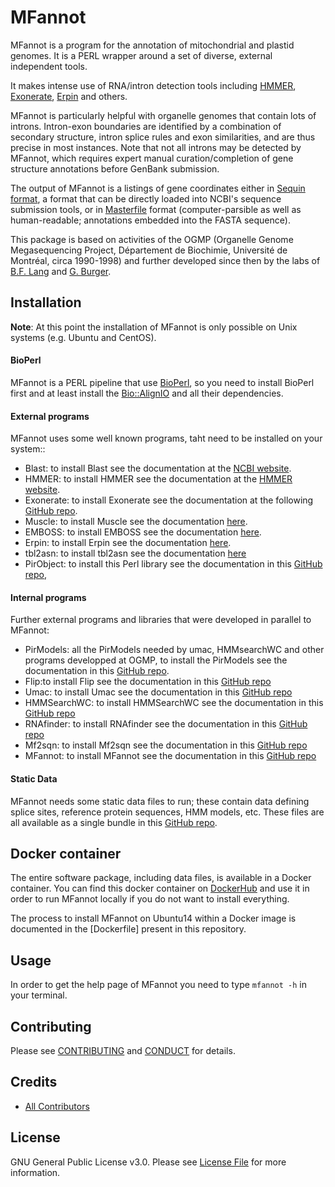 # MFannot


MFannot is a program for the annotation of mitochondrial and plastid genomes. 
It is a PERL wrapper around a set of diverse, external independent tools.

It makes intense use of RNA/intron detection tools including [HMMER](http://hmmer.org/), [Exonerate](https://github.com/nathanweeks/exonerate), [Erpin](https://bioinformatics.ca/links_directory/tool/9822/erpin) and others.

MFannot is particularly helpful with organelle genomes that contain lots of introns. Intron-exon boundaries are identified by a combination of secondary structure, intron splice rules and exon similarities, and are thus precise in most instances.
Note that not all introns may be detected by MFannot, which requires expert manual curation/completion of gene structure annotations before GenBank submission.

The output of MFannot is a listings of gene coordinates either in [Sequin format](https://www.ncbi.nlm.nih.gov/Sequin/), a format that can be directly loaded into NCBI's sequence submission tools, or in [Masterfile](http://megasun.bch.umontreal.ca/ogmp/masterfile/intro.html) format (computer-parsible as well as human-readable; annotations embedded into the FASTA sequence).

This package is based on activities of the OGMP (Organelle Genome Megasequencing Project, Département de Biochimie, Université de Montréal, circa 1990-1998) and further developed since then by the labs of [B.F. Lang](https://biochimie.umontreal.ca/en/department/professors/franz-bernd-lang/) and [G. Burger](https://biochimie.umontreal.ca/en/department/professors/gertraud-burger/).

## Installation

**Note**: At this point the installation of MFannot is only possible on Unix systems (e.g. Ubuntu and CentOS).

#### BioPerl

MFannot is a PERL pipeline that use [BioPerl](http://bioperl.org/), so you need to install BioPerl first and at least install the [Bio::AlignIO](http://search.cpan.org/dist/BioPerl/Bio/AlignIO.pm) and all their dependencies.

#### External programs

MFannot uses some well known programs, taht need to be installed on your system::

- Blast: to install Blast see the documentation at the [NCBI website](http://www.ncbi.nlm.nih.gov/guide/howto/run-blast-local/).
- HMMER: to install HMMER see the documentation at the [HMMER website](http://hmmer.org/download.html).
- Exonerate: to install Exonerate see the documentation at the following [GitHub repo](https://github.com/nathanweeks/exonerate).
- Muscle: to install Muscle see the documentation [here](http://www.drive5.com/muscle/).
- EMBOSS: to install EMBOSS see the documentation [here](http://emboss.sourceforge.net/download/#Stable/).
- Erpin: to install Erpin see the documentation [here](http://rna.igmors.u-psud.fr/Software/erpin.php).
- tbl2asn: to install tbl2asn see the documentation [here](https://www.ncbi.nlm.nih.gov/genbank/tbl2asn2/)
- PirObject: to install this Perl library see the documentation in this [GitHub repo](https://github.com/prioux/PirObject),

#### Internal programs

Further external programs and libraries that were developed in parallel to MFannot:

- PirModels: all the PirModels needed by umac, HMMsearchWC and other programs developped at OGMP, to install the PirModels see the documentation in this [GitHub repo](https://github.com/BFL-lab/PirModels).
- Flip:to install Flip see the documentation in this [GitHub repo](https://github.com/BFL-lab/flip)
- Umac: to install Umac see the documentation in this [GitHub repo](https://github.com/BFL-lab/umac)
- HMMSearchWC: to install HMMSearchWC see the documentation in this [GitHub repo](https://github.com/BFL-lab/HMMSearchWC)
- RNAfinder: to install RNAfinder see the documentation in this [GitHub repo](https://github.com/BFL-lab/RNAfinder)
- Mf2sqn: to install Mf2sqn see the documentation in this [GitHub repo](https://github.com/BFL-lab/mf2sqn)
- MFannot: to install MFannot see the documentation in this [GitHub repo](https://github.com/BFL-lab/MFannot)

#### Static Data

MFannot needs some static data files to run; these contain data defining splice sites, reference protein sequences, HMM models, etc.
These files are all available as a single bundle in this [GitHub repo](https://github.com/BFL-lab/MFannot_data).

## Docker container

The entire software package, including data files, is available in a Docker container. You can find this docker container on [DockerHub](https://hub.docker.com/r/nbeck/mfannot/) and use it in order to run MFannot locally if you do not want to install everything. 

The process to install MFannot on Ubuntu14 within a Docker image is documented in the [Dockerfile] present in this repository.

## Usage

In order to get the help page of MFannot you need to type `mfannot -h` in your terminal.

## Contributing

Please see [CONTRIBUTING](CONTRIBUTING.md) and [CONDUCT](CONDUCT.md) for details.

## Credits

- [All Contributors](https://github.com/BFL-lab/mfannot/graphs/contributors)

## License

GNU General Public License v3.0. Please see [License File](LICENSE.md) for more information.
